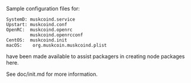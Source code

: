 Sample configuration files for:
```
SystemD: muskcoind.service
Upstart: muskcoind.conf
OpenRC:  muskcoind.openrc
         muskcoind.openrcconf
CentOS:  muskcoind.init
macOS:    org.muskcoin.muskcoind.plist
```
have been made available to assist packagers in creating node packages here.

See doc/init.md for more information.
